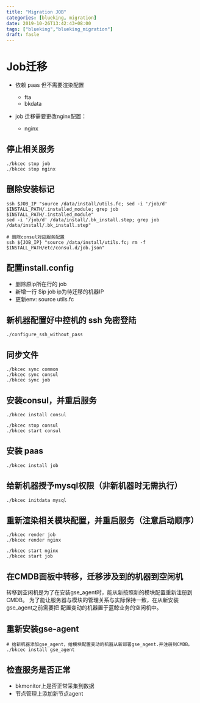```yaml
---
title: "Migration JOB"
categories: [blueking, migration]
date: 2019-10-26T13:42:43+08:00
tags: ["blueking","blueking_migration"]
draft: fasle
---
```

# Job迁移

- 依赖 paas 但不需要渲染配置
  - fta
  - bkdata

- job 迁移需要更改nginx配置：
  - nginx

## 停止相关服务

    ./bkcec stop job
    ./bkcec stop nginx

## 删除安装标记

    ssh $JOB_IP "source /data/install/utils.fc; sed -i '/job/d' $INSTALL_PATH/.installed_module; grep job $INSTALL_PATH/.installed_module"
    sed -i '/job/d' /data/install/.bk_install.step; grep job /data/install/.bk_install.step"

    # 删除consul对应服务配置
    ssh ${JOB_IP} "source /data/install/utils.fc; rm -f $INSTALL_PATH/etc/consul.d/job.json"

## 配置install.config

- 删除原ip所在行的 job
- 新增一行 $ip job ip为待迁移的机器IP
- 更新env: source utils.fc

## 新机器配置好中控机的 ssh 免密登陆

    ./configure_ssh_without_pass

## 同步文件

    ./bkcec sync common
    ./bkcec sync consul
    ./bkcec sync job

## 安装consul，并重启服务

    ./bkcec install consul
    
    ./bkcec stop consul
    ./bkcec start consul

## 安装 paas

    ./bkcec install job

## 给新机器授予mysql权限（非新机器时无需执行）

    ./bkcec initdata mysql

## 重新渲染相关模块配置，并重启服务（注意启动顺序）

    ./bkcec render job
    ./bkcec render nginx

    ./bkcec start nginx
    ./bkcec start job

## 在CMDB面板中转移，迁移涉及到的机器到空闲机

转移到空闲机是为了在安装gse_agent时，能从新按照新的模块配置重新注册到CMDB。
为了能让服务器与模块的管理关系与实际保持一致，在从新安装gse_agent之前需要把
配置变动的机器置于蓝鲸业务的空闲机中。

## 重新安装gse-agent

    # 给新机器添加gse_agent，给模块配置变动的机器从新部署gse_agent.并注册到CMDB。
    ./bkcec install gse_agent

## 检查服务是否正常

- bkmonitor上是否正常采集到数据
- 节点管理上添加新节点agent
